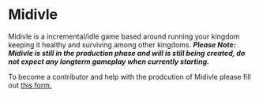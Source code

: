 # Midivle
Midivle is a incremental/idle game based around running your kingdom keeping it healthy and surviving among other kingdoms. 
***Please Note: Midivle is still in the production phase and will is still being created, do not expect any longterm gameplay when currently starting.***

To become a contributor and help with the prodcution of Midivle please fill out [this form.](https://forms.gle/iLJ7FQy7nyVe11QX8)
